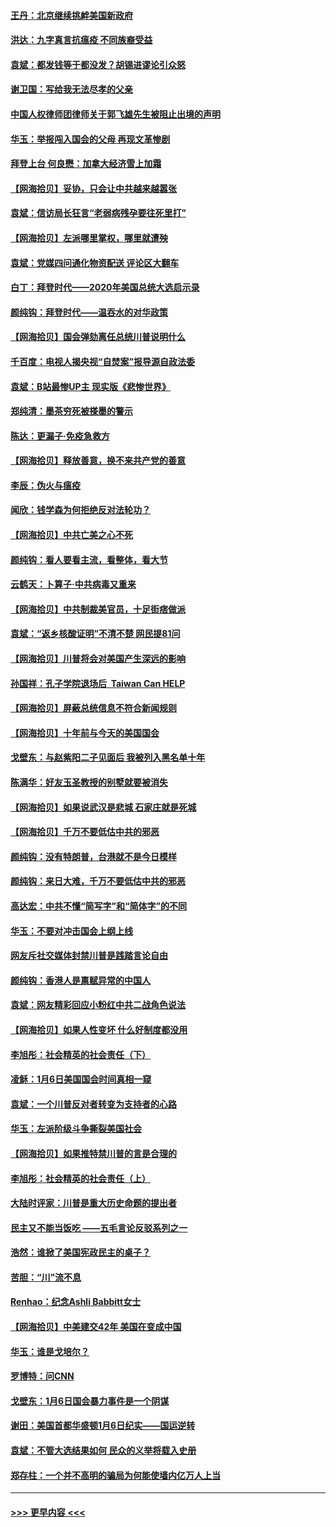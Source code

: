 #### [王丹：北京继续挑衅美国新政府](../pages/nsc993/n12722456.md?t=02010401) 
#### [洪达：九字真言抗瘟疫 不同族裔受益](../pages/nsc993/n12722448.md?t=02010401) 
#### [袁斌：都发钱等于都没发？胡锡进谬论引众怒](../pages/nsc993/n12722393.md?t=02010401) 
#### [谢卫国：写给我无法尽孝的父亲](../pages/nsc993/n12720325.md?t=02010401) 
#### [中国人权律师团律师关于郭飞雄先生被阻止出境的声明](../pages/nsc993/n12720203.md?t=02010401) 
#### [华玉：举报闯入国会的父母 再现文革惨剧](../pages/nsc993/n12719070.md?t=02010401) 
#### [拜登上台 何良懋：加拿大经济雪上加霜](../pages/nsc993/n12718943.md?t=02010401) 
#### [【网海拾贝】妥协，只会让中共越来越嚣张](../pages/nsc993/n12717392.md?t=02010401) 
#### [袁斌：信访局长狂言“老弱病残孕要往死里打”](../pages/nsc993/n12717343.md?t=02010401) 
#### [【网海拾贝】左派哪里掌权，哪里就遭殃](../pages/nsc993/n12715009.md?t=02010401) 
#### [袁斌：党媒四问通化物资配送 评论区大翻车](../pages/nsc993/n12714950.md?t=02010401) 
#### [白丁：拜登时代——2020年美国总统大选启示录](../pages/nsc993/n12714920.md?t=02010401) 
#### [颜纯钩：拜登时代——温吞水的对华政策](../pages/nsc993/n12713245.md?t=02010401) 
#### [【网海拾贝】国会弹劾离任总统川普说明什么](../pages/nsc993/n12712816.md?t=02010401) 
#### [千百度：电视人揭央视“自焚案”报导源自政法委](../pages/nsc993/n12709760.md?t=02010401) 
#### [袁斌：B站最惨UP主 现实版《悲惨世界》](../pages/nsc993/n12709686.md?t=02010401) 
#### [郑纯清：墨茶穷死被搽墨的警示](../pages/nsc993/n12709262.md?t=02010401) 
#### [陈达：更漏子·免疫急救方](../pages/nsc993/n12709244.md?t=02010401) 
#### [【网海拾贝】释放善意，换不来共产党的善意](../pages/nsc993/n12708361.md?t=02010401) 
#### [李辰：伪火与瘟疫](../pages/nsc993/n12707981.md?t=02010401) 
#### [闻欣：钱学森为何拒绝反对法轮功？](../pages/nsc993/n12707407.md?t=02010401) 
#### [【网海拾贝】中共亡美之心不死](../pages/nsc993/n12707621.md?t=02010401) 
#### [颜纯钩：看人要看主流，看整体，看大节](../pages/nsc993/n12707536.md?t=02010401) 
#### [云鹤天：卜算子‧中共病毒又重来](../pages/nsc993/n12707408.md?t=02010401) 
#### [【网海拾贝】中共制裁美官员，十足街痞做派](../pages/nsc993/n12705115.md?t=02010401) 
#### [袁斌：“返乡核酸证明”不清不楚 网民提81问](../pages/nsc993/n12704982.md?t=02010401) 
#### [【网海拾贝】川普将会对美国产生深远的影响](../pages/nsc993/n12703045.md?t=02010401) 
#### [孙国祥：孔子学院退场后  Taiwan Can HELP](../pages/nsc993/n12702430.md?t=02010401) 
#### [【网海拾贝】屏蔽总统信息不符合新闻规则](../pages/nsc993/n12699998.md?t=02010401) 
#### [【网海拾贝】十年前与今天的美国国会](../pages/nsc993/n12696993.md?t=02010401) 
#### [戈壁东：与赵紫阳二子见面后 我被列入黑名单十年](../pages/nsc993/n12696215.md?t=02010401) 
#### [陈满华：好友玉圣教授的别墅就要被消失](../pages/nsc993/n12695411.md?t=02010401) 
#### [【网海拾贝】如果说武汉是悲城 石家庄就是死城](../pages/nsc993/n12694589.md?t=02010401) 
#### [【网海拾贝】千万不要低估中共的邪恶](../pages/nsc993/n12692771.md?t=02010401) 
#### [颜纯钩：没有特朗普，台港就不是今日模样](../pages/nsc993/n12692678.md?t=02010401) 
#### [颜纯钩：来日大难，千万不要低估中共的邪恶](../pages/nsc993/n12692080.md?t=02010401) 
#### [高达宏：中共不懂“简写字”和“简体字”的不同](../pages/nsc993/n12692068.md?t=02010401) 
#### [华玉：不要对冲击国会上纲上线](../pages/nsc993/n12689948.md?t=02010401) 
#### [网友斥社交媒体封禁川普是践踏言论自由](../pages/nsc993/n12687482.md?t=02010401) 
#### [颜纯钩：香港人是禀赋异常的中国人](../pages/nsc993/n12685142.md?t=02010401) 
#### [袁斌：网友精彩回应小粉红中共二战角色说法](../pages/nsc993/n12684994.md?t=02010401) 
#### [【网海拾贝】如果人性变坏 什么好制度都没用](../pages/nsc993/n12683000.md?t=02010401) 
#### [李旭彤：社会精英的社会责任（下）](../pages/nsc993/n12680604.md?t=02010401) 
#### [凌稣：1月6日美国国会时间真相一窥](../pages/nsc993/n12682780.md?t=02010401) 
#### [袁斌：一个川普反对者转变为支持者的心路](../pages/nsc993/n12682700.md?t=02010401) 
#### [华玉：左派阶级斗争撕裂美国社会](../pages/nsc993/n12681226.md?t=02010401) 
#### [【网海拾贝】如果推特禁川普的言是合理的](../pages/nsc993/n12681232.md?t=02010401) 
#### [李旭彤：社会精英的社会责任（上）](../pages/nsc993/n12680501.md?t=02010401) 
#### [大陆时评家：川普是重大历史命题的提出者](../pages/nsc993/n12679904.md?t=02010401) 
#### [民主又不能当饭吃 ——五毛言论反驳系列之一](../pages/nsc993/n12679877.md?t=02010401) 
#### [浩然：谁掀了美国宪政民主的桌子？](../pages/nsc993/n12679850.md?t=02010401) 
#### [苦胆：“川”流不息](../pages/nsc993/n12678388.md?t=02010401) 
#### [Renhao：纪念Ashli Babbitt女士](../pages/nsc993/n12678359.md?t=02010401) 
#### [【网海拾贝】中美建交42年 美国在变成中国](../pages/nsc993/n12678324.md?t=02010401) 
#### [华玉：谁是戈培尔？](../pages/nsc993/n12677515.md?t=02010401) 
#### [罗博特：问CNN](../pages/nsc993/n12677172.md?t=02010401) 
#### [戈壁东：1月6日国会暴力事件是一个阴谋](../pages/nsc993/n12674639.md?t=02010401) 
#### [谢田：美国首都华盛顿1月6日纪实——国运逆转](../pages/nsc993/n12673190.md?t=02010401) 
#### [袁斌：不管大选结果如何 民众的义举将载入史册](../pages/nsc993/n12672787.md?t=02010401) 
#### [郑存柱：一个并不高明的骗局为何能使墙内亿万人上当](../pages/nsc993/n12671449.md?t=02010401) 

----
#### [ >>> 更早内容 <<< ](../indexes/nsc993-earlier.md)
